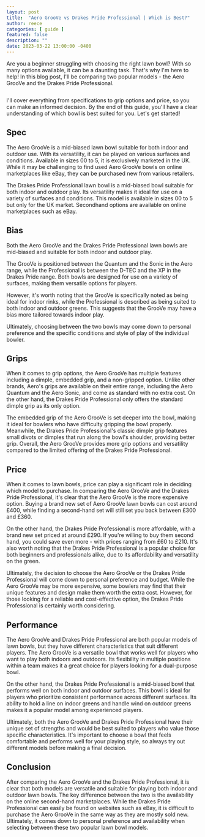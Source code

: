 ```yaml
---
layout: post
title:  "Aero GrooVe vs Drakes Pride Professional | Which is Best?"
author: reece
categories: [ guide ]
featured: false
description: ""
date: 2023-03-22 13:00:00 -0400
---
```

    

<!-- wp:paragraph -->
<p xmlns="http://www.w3.org/1999/xhtml">Are you a beginner struggling with choosing the right lawn bowl? With so many options available, it can be a daunting task. That's why I'm here to help! In this blog post, I'll be comparing two popular models - the Aero GrooVe and the Drakes Pride Professional. </p>
<!-- /wp:paragraph -->

<!-- wp:image {"id":1925,"sizeSlug":"large","linkDestination":"none"} -->
<figure class="wp-block-image size-large"><img src="/img/posts/aero-groove-vs-drakes-pride-professional-1024x576.jpg" alt="" class="wp-image-1925"/></figure>
<!-- /wp:image -->

<!-- wp:paragraph -->
<p>I'll cover everything from specifications to grip options and price, so you can make an informed decision. By the end of this guide, you'll have a clear understanding of which bowl is best suited for you. Let's get started!</p>
<!-- /wp:paragraph -->

<!-- wp:heading -->
<h2>Spec</h2>
<!-- /wp:heading -->

<!-- wp:block {"ref":2703} /-->

<!-- wp:paragraph -->
<p>The Aero GrooVe is a mid-biased lawn bowl suitable for both indoor and outdoor use. With its versatility, it can be played on various surfaces and conditions. Available in sizes 00 to 5, it is exclusively marketed in the UK. While it may be challenging to find used Aero GrooVe bowls on online marketplaces like eBay, they can be purchased new from various retailers.</p>
<!-- /wp:paragraph -->

<!-- wp:block {"ref":2685} /-->

<!-- wp:paragraph -->
<p>The Drakes Pride Professional lawn bowl is a mid-biased bowl suitable for both indoor and outdoor play. Its versatility makes it ideal for use on a variety of surfaces and conditions. This model is available in sizes 00 to 5 but only for the UK market. Secondhand options are available on online marketplaces such as eBay.</p>
<!-- /wp:paragraph -->

<!-- wp:heading -->
<h2>Bias</h2>
<!-- /wp:heading -->

<!-- wp:paragraph -->
<p>Both the Aero GrooVe and the Drakes Pride Professional lawn bowls are mid-biased and suitable for both indoor and outdoor play. </p>
<!-- /wp:paragraph -->

<!-- wp:block {"ref":2822} /-->

<!-- wp:paragraph -->
<p>The GrooVe is positioned between the Quantum and the Sonic in the Aero range, while the Professional is between the D-TEC and the XP in the Drakes Pride range. Both bowls are designed for use on a variety of surfaces, making them versatile options for players.</p>
<!-- /wp:paragraph -->

<!-- wp:block {"ref":2822} /-->

<!-- wp:paragraph -->
<p>However, it's worth noting that the GrooVe is specifically noted as being ideal for indoor rinks, while the Professional is described as being suited to both indoor and outdoor greens. This suggests that the GrooVe may have a bias more tailored towards indoor play. </p>
<!-- /wp:paragraph -->

<!-- wp:block {"ref":2809} /-->

<!-- wp:paragraph -->
<p>Ultimately, choosing between the two bowls may come down to personal preference and the specific conditions and style of play of the individual bowler.</p>
<!-- /wp:paragraph -->

<!-- wp:heading -->
<h2>Grips</h2>
<!-- /wp:heading -->

<!-- wp:paragraph -->
<p>When it comes to grip options, the Aero GrooVe has multiple features including a dimple, embedded grip, and a non-gripped option. Unlike other brands, Aero's grips are available on their entire range, including the Aero Quantum and the Aero Sonic, and come as standard with no extra cost. On the other hand, the Drakes Pride Professional only offers the standard dimple grip as its only option.</p>
<!-- /wp:paragraph -->

<!-- wp:paragraph -->
<p>The embedded grip of the Aero GrooVe is set deeper into the bowl, making it ideal for bowlers who have difficulty gripping the bowl properly. Meanwhile, the Drakes Pride Professional's classic dimple grip features small divots or dimples that run along the bowl's shoulder, providing better grip. Overall, the Aero GrooVe provides more grip options and versatility compared to the limited offering of the Drakes Pride Professional.</p>
<!-- /wp:paragraph -->

<!-- wp:heading -->
<h2>Price</h2>
<!-- /wp:heading -->

<!-- wp:paragraph -->
<p>When it comes to lawn bowls, price can play a significant role in deciding which model to purchase. In comparing the Aero GrooVe and the Drakes Pride Professional, it's clear that the Aero GrooVe is the more expensive option. Buying a brand new set of Aero GrooVe lawn bowls can cost around £400, while finding a second-hand set will still set you back between £300 and £360.</p>
<!-- /wp:paragraph -->

<!-- wp:paragraph -->
<p>On the other hand, the Drakes Pride Professional is more affordable, with a brand new set priced at around £290. If you're willing to buy them second hand, you could save even more - with prices ranging from £60 to £210. It's also worth noting that the Drakes Pride Professional is a popular choice for both beginners and professionals alike, due to its affordability and versatility on the green.</p>
<!-- /wp:paragraph -->

<!-- wp:paragraph -->
<p>Ultimately, the decision to choose the Aero GrooVe or the Drakes Pride Professional will come down to personal preference and budget. While the Aero GrooVe may be more expensive, some bowlers may find that their unique features and design make them worth the extra cost. However, for those looking for a reliable and cost-effective option, the Drakes Pride Professional is certainly worth considering.</p>
<!-- /wp:paragraph -->

<!-- wp:heading -->
<h2>Performance</h2>
<!-- /wp:heading -->

<!-- wp:paragraph -->
<p>The Aero GrooVe and Drakes Pride Professional are both popular models of lawn bowls, but they have different characteristics that suit different players. The Aero GrooVe is a versatile bowl that works well for players who want to play both indoors and outdoors. Its flexibility in multiple positions within a team makes it a great choice for players looking for a dual-purpose bowl.</p>
<!-- /wp:paragraph -->

<!-- wp:paragraph -->
<p>On the other hand, the Drakes Pride Professional is a mid-biased bowl that performs well on both indoor and outdoor surfaces. This bowl is ideal for players who prioritize consistent performance across different surfaces. Its ability to hold a line on indoor greens and handle wind on outdoor greens makes it a popular model among experienced players.</p>
<!-- /wp:paragraph -->

<!-- wp:paragraph -->
<p>Ultimately, both the Aero GrooVe and Drakes Pride Professional have their unique set of strengths and would be best suited to players who value those specific characteristics. It's important to choose a bowl that feels comfortable and performs well for your playing style, so always try out different models before making a final decision.</p>
<!-- /wp:paragraph -->

<!-- wp:heading -->
<h2>Conclusion</h2>
<!-- /wp:heading -->

<!-- wp:paragraph -->
<p>After comparing the Aero GrooVe and the Drakes Pride Professional, it is clear that both models are versatile and suitable for playing both indoor and outdoor lawn bowls. The key difference between the two is the availability on the online second-hand marketplaces. While the Drakes Pride Professional can easily be found on websites such as eBay, it is difficult to purchase the Aero GrooVe in the same way as they are mostly sold new. Ultimately, it comes down to personal preference and availability when selecting between these two popular lawn bowl models.</p>
<!-- /wp:paragraph -->
    